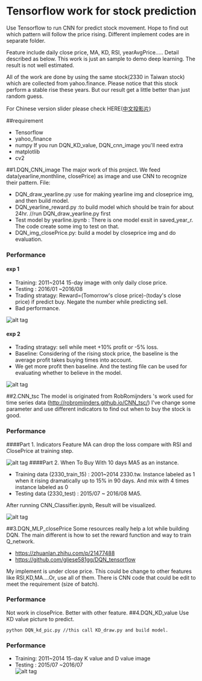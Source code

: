 # Tensorflow work for stock prediction
Use Tensorflow to run CNN for predict stock movement. Hope to find out which pattern will follow the price rising. Different implement codes are in separate folder.
 
Feature include daily close price, MA, KD, RSI, yearAvgPrice..... Detail described as below. This work is just an sample to demo deep learning. The result is not well estimated. 
 
All of the work are done by using the same stock(2330 in Taiwan stock) which are collected from yahoo.finance. Please notice that this stock perform a stable rise these years. But our result get a little better than just random guess.

For Chinese version slider please check HERE([中文投影片](https://github.com/kimber-chen/Tensorflow-for-stock-prediction/blob/master/graph/tensorflow%E8%82%A1%E7%A5%A8%E9%A0%90%E6%B8%AC_%E5%A4%A7%E7%B6%B1.pdf))

##requirement
- Tensorflow
- yahoo_finance
- numpy
If you run DQN_KD_value, DQN_cnn_image you'll need extra
- matplotlib
- cv2

##1.DQN_CNN_image
The major work of this project. We feed data(yearline,monthline, closePrice) as image and use CNN to recognize their pattern. 
File:
- DQN_draw_yearline.py  :use for making yearline img and closeprice img, and then build model.
- DQN_yearline_reward.py :to build model which should be train for about 24hr. //run DQN_draw_yearline.py first
- Test model by yearline.ipynb : There is one model exsit in saved_year_r. The code create some img to test on that.
- DQN_img_closePrice.py: build a model by closeprice img and do evaluation.

### Performance
#### exp 1
  * Training: 2011~2014 15-day image with only daily close price.
  * Testing : 2016/01 ~2016/08  
  * Trading stratagy: Reward=(Tomorrow's close price)-(today's close price) if predict buy. Negate the number while predicting sell. 
  * Bad performance. 
 
![alt tag](https://github.com/kimber-chen/Tensorflow-for-stock-prediction/blob/master/graph/closePrice_rst.PNG)
#### exp 2
  * Trading stratagy: sell while meet +10% profit or -5% loss.
  * Baseline: Considering of the rising stock price, the baseline is the average profit takes buying times into account.
  * We get more profit then baseline. And the testing file can be used for evaluating whether to believe in the model.
  
![alt tag](https://github.com/kimber-chen/Tensorflow-for-stock-prediction/blob/master/graph/yearline_rst.PNG)
  

##2.CNN_tsc
The model is originated from RobRomijnders 's work used for time series data (http://robromijnders.github.io/CNN_tsc/) 
 I've change some parameter and use different indicators to find out when to buy the stock is good.
### Performance
####Part 1. Indicators
Feature MA can drop the loss compare with RSI and ClosePrice at training step.

![alt tag](https://github.com/kimber-chen/Tensorflow-for-stock-prediction/blob/master/graph/cnn_tsc_rst.PNG)
####Part 2. When To Buy
With 10 days MA5 as an instance.
 * Training data (2330_train_15) : 2001~2014 2330.tw. Instance labeled as 1 when it rising dramatically up to 15% in 90 days. And mix with 4 times instance labeled as 0
 * Testing data (2330_test) : 2015/07 ~ 2016/08 MA5. 
 
 After running CNN_Classifier.ipynb, Result will be visualized.
 
![alt tag](https://github.com/kimber-chen/Tensorflow-for-stock-prediction/blob/master/graph/cnn_tsc_when.PNG)

##3.DQN_MLP_closePrice
Some resources really help a lot while building DQN. The main different is how to set the reward function and way to train Q_network.
  * https://zhuanlan.zhihu.com/p/21477488
  * https://github.com/gliese581gg/DQN_tensorflow
 
My implement is under close price. This could be change to other features like RSI,KD,MA....Or, use all of them. There is CNN code that could be edit to meet the requirement (size of batch).  
 
### Performance
Not work in closePrice. Better with other feature.
##4.DQN_KD_value
Use KD value picture to predict.
```
python DQN_kd_pic.py //this call KD_draw.py and build model.
```
### Performance
  * Training: 2011~2014 15-day K value and D value image
  * Testing : 2015/07 ~2016/07  
![alt tag](https://github.com/kimber-chen/Tensorflow-for-stock-prediction/blob/master/graph/KD_rst.PNG)

